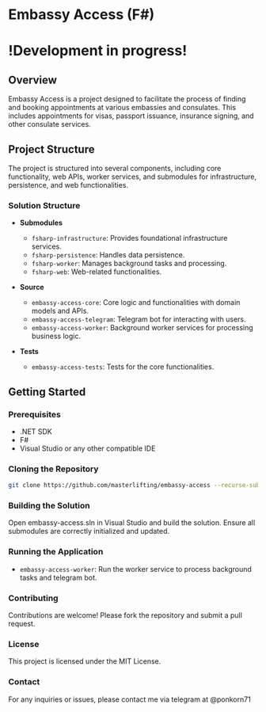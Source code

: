 <!-- @format -->

# Embassy Access (F#)

# !Development in progress!

## Overview

Embassy Access is a project designed to facilitate the process of finding and booking appointments at various embassies and consulates. This includes appointments for visas, passport issuance, insurance signing, and other consulate services.

## Project Structure

The project is structured into several components, including core functionality, web APIs, worker services, and submodules for infrastructure, persistence, and web functionalities.

### Solution Structure

- **Submodules**

  - `fsharp-infrastructure`: Provides foundational infrastructure services.
  - `fsharp-persistence`: Handles data persistence.
  - `fsharp-worker`: Manages background tasks and processing.
  - `fsharp-web`: Web-related functionalities.

- **Source**

  - `embassy-access-core`: Core logic and functionalities with domain models and APIs.
  - `embassy-access-telegram`: Telegram bot for interacting with users.
  - `embassy-access-worker`: Background worker services for processing business logic.

- **Tests**
  - `embassy-access-tests`: Tests for the core functionalities.

## Getting Started

### Prerequisites

- .NET SDK
- F#
- Visual Studio or any other compatible IDE

### Cloning the Repository

```bash
git clone https://github.com/masterlifting/embassy-access --recurse-submodules
```

### Building the Solution

Open embassy-access.sln in Visual Studio and build the solution. Ensure all submodules are correctly initialized and updated.

### Running the Application

- `embassy-access-worker`: Run the worker service to process background tasks and telegram bot.

### Contributing

Contributions are welcome! Please fork the repository and submit a pull request.

### License

This project is licensed under the MIT License.

### Contact

For any inquiries or issues, please contact me via telegram at @ponkorn71

